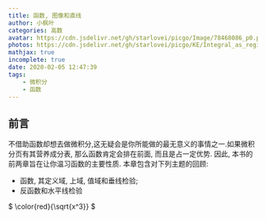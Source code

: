 ```yaml
---
title: 函数, 图像和直线
author: 小枫叶
categories: 高数
avatar: https://cdn.jsdelivr.net/gh/starlovei/picgo/Image/78468086_p0.png
photos: https://cdn.jsdelivr.net/gh/starlovei/picgo/KE/Integral_as_region_under_curve.svg
mathjax: true
incomplete: true
date: 2020-02-05 12:47:39
tags:
    - 微积分
    - 函数
---
```

## 前言
不借助函数却想去做微积分,这无疑会是你所能做的最无意义的事情之一.如果微积分页有其营养成分表, 那么函数肯定会排在前面, 而且是占一定优势. <!-- more --> 因此, 本书的前两章旨在让你温习函数的主要性质. 本章包含对下列主题的回顾:
+ 函数, 其定义域, 上域, 值域和垂线检验;
+ 反函数和水平线检验

$ \color{red}{\sqrt{x^3}} $